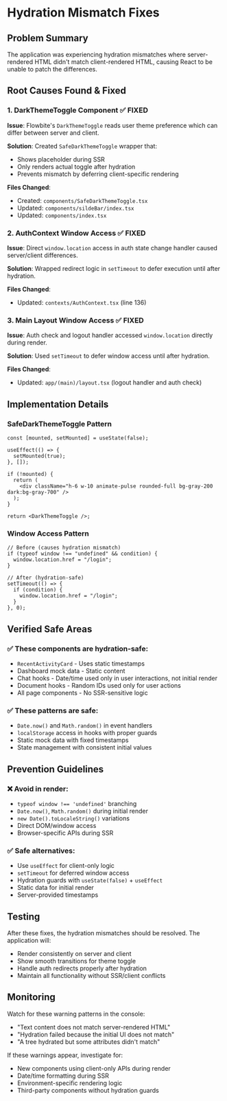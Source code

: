 # Hydration Mismatch Fixes

## Problem Summary

The application was experiencing hydration mismatches where server-rendered HTML didn't match client-rendered HTML, causing React to be unable to patch the differences.

## Root Causes Found & Fixed

### 1. DarkThemeToggle Component ✅ FIXED

**Issue**: Flowbite's `DarkThemeToggle` reads user theme preference which can differ between server and client.

**Solution**: Created `SafeDarkThemeToggle` wrapper that:

- Shows placeholder during SSR
- Only renders actual toggle after hydration
- Prevents mismatch by deferring client-specific rendering

**Files Changed**:

- Created: `components/SafeDarkThemeToggle.tsx`
- Updated: `components/sildeBar/index.tsx`
- Updated: `components/index.tsx`

### 2. AuthContext Window Access ✅ FIXED

**Issue**: Direct `window.location` access in auth state change handler caused server/client differences.

**Solution**: Wrapped redirect logic in `setTimeout` to defer execution until after hydration.

**Files Changed**:

- Updated: `contexts/AuthContext.tsx` (line 136)

### 3. Main Layout Window Access ✅ FIXED

**Issue**: Auth check and logout handler accessed `window.location` directly during render.

**Solution**: Used `setTimeout` to defer window access until after hydration.

**Files Changed**:

- Updated: `app/(main)/layout.tsx` (logout handler and auth check)

## Implementation Details

### SafeDarkThemeToggle Pattern

```tsx
const [mounted, setMounted] = useState(false);

useEffect(() => {
  setMounted(true);
}, []);

if (!mounted) {
  return (
    <div className="h-6 w-10 animate-pulse rounded-full bg-gray-200 dark:bg-gray-700" />
  );
}

return <DarkThemeToggle />;
```

### Window Access Pattern

```tsx
// Before (causes hydration mismatch)
if (typeof window !== "undefined" && condition) {
  window.location.href = "/login";
}

// After (hydration-safe)
setTimeout(() => {
  if (condition) {
    window.location.href = "/login";
  }
}, 0);
```

## Verified Safe Areas

### ✅ These components are hydration-safe:

- `RecentActivityCard` - Uses static timestamps
- Dashboard mock data - Static content
- Chat hooks - Date/time used only in user interactions, not initial render
- Document hooks - Random IDs used only for user actions
- All page components - No SSR-sensitive logic

### ✅ These patterns are safe:

- `Date.now()` and `Math.random()` in event handlers
- `localStorage` access in hooks with proper guards
- Static mock data with fixed timestamps
- State management with consistent initial values

## Prevention Guidelines

### ❌ Avoid in render:

- `typeof window !== 'undefined'` branching
- `Date.now()`, `Math.random()` during initial render
- `new Date().toLocaleString()` variations
- Direct DOM/window access
- Browser-specific APIs during SSR

### ✅ Safe alternatives:

- Use `useEffect` for client-only logic
- `setTimeout` for deferred window access
- Hydration guards with `useState(false)` + `useEffect`
- Static data for initial render
- Server-provided timestamps

## Testing

After these fixes, the hydration mismatches should be resolved. The application will:

- Render consistently on server and client
- Show smooth transitions for theme toggle
- Handle auth redirects properly after hydration
- Maintain all functionality without SSR/client conflicts

## Monitoring

Watch for these warning patterns in the console:

- "Text content does not match server-rendered HTML"
- "Hydration failed because the initial UI does not match"
- "A tree hydrated but some attributes didn't match"

If these warnings appear, investigate for:

- New components using client-only APIs during render
- Date/time formatting during SSR
- Environment-specific rendering logic
- Third-party components without hydration guards
